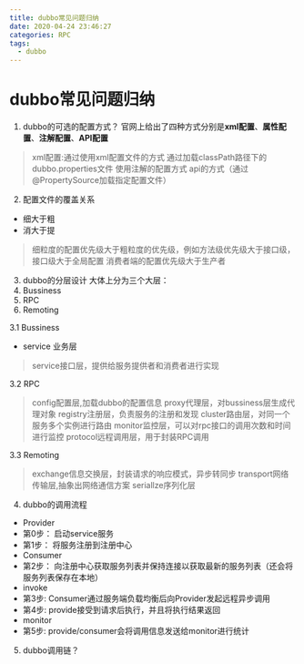 ```yaml
---
title: dubbo常见问题归纳
date: 2020-04-24 23:46:27
categories: RPC
tags:
  - dubbo
---
```


# dubbo常见问题归纳

1. dubbo的可选的配置方式？
官网上给出了四种方式分别是**xml配置**、**属性配置**、**注解配置**、**API配置**

> xml配置:通过使用xml配置文件的方式
> 通过加载classPath路径下的dubbo.properties文件
> 使用注解的配置方式
> api的方式（通过@PropertySource加载指定配置文件）

2. 配置文件的覆盖关系

- 细大于粗
- 消大于提

> 细粒度的配置优先级大于粗粒度的优先级，例如方法级优先级大于接口级，接口级大于全局配置
> 消费者端的配置优先级大于生产者

3. dubbo的分层设计
大体上分为三个大层：
1. Bussiness
2. RPC
3. Remoting

3.1 Bussiness

- service 业务层
> service接口层，提供给服务提供者和消费者进行实现

3.2 RPC
> config配置层,加载dubbo的配置信息
> proxy代理层，对bussiness层生成代理对象
> registry注册层，负责服务的注册和发现
> cluster路由层，对同一个服务多个实例进行路由
> monitor监控层，可以对rpc接口的调用次数和时间进行监控
> protocol远程调用层，用于封装RPC调用

3.3 Remoting
> exchange信息交换层，封装请求的响应模式，异步转同步
> transport网络传输层,抽象出网络通信方案
> seriallze序列化层


4. dubbo的调用流程
- Provider
 - 第0步： 启动service服务
 - 第1步： 将服务注册到注册中心
- Consumer
 - 第2步： 向注册中心获取服务列表并保持连接以获取最新的服务列表（还会将服务列表保存在本地）
- invoke
 - 第3步: Consumer通过服务端负载均衡后向Provider发起远程异步调用
 - 第4步: provide接受到请求后执行，并且将执行结果返回
- monitor
 - 第5步: provide/consumer会将调用信息发送给monitor进行统计


 5. dubbo调用链？


